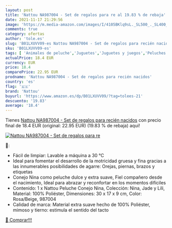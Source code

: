 ```yaml
---
layout: post
title: 'Nattou NA987004 - Set de regalos para re al 19.83 % de rebaja'
date: 2021-11-17 21:29:56
image: 'https://m.media-amazon.com/images/I/4105BKlq9sL._SL500_._SL400_.jpg'
comments: true
category: ofertas
author: 'tole.es'
slug: 'B01LXUVV09-es Nattou NA987004 - Set de regalos para recién nacidos'
sku: 'B01LXUVV09-es'
tags: [ 'Animales de peluche','Juguetes','Juguetes y juegos','Peluches','nacido','nattou','recién', ]
actualPrice: 18.4 EUR
currency: EUR
price: 18.4
comparePrice: 22.95 EUR
prodname: 'Nattou NA987004 - Set de regalos para recién nacidos'
country: 'es'
flag: '🇪🇸'
brand: 'Nattou'
buyurl: 'https://www.amazon.es/dp/B01LXUVV09/?tag=tolees-21'
descuento: '19.83'
average: '18.4'
---
```


Tienes [Nattou NA987004 - Set de regalos para recién nacidos](https://www.amazon.es/dp/B01LXUVV09/?tag=tolees-21) con precio final de  18.4 EUR (original: 22.95 EUR) (19.83 %  de rebaja) aqui!

[![Nattou NA987004 - Set de regalos para re](https://m.media-amazon.com/images/I/4105BKlq9sL._SL500_._SL400_.jpg)](https://www.amazon.es/dp/B01LXUVV09/?tag=tolees-21)

🔎:

- Fácil de limpiar: Lavable a máquina a 30 °C
- Ideal para fomentar el desarrollo de la motricidad gruesa y fina gracias a las innumerables posibilidades de agarre: Orejas, piernas, brazos y etiquetas
- Conejo Nina como peluche dulce y extra suave, Fiel compañero desde el nacimiento, Ideal para abrazar y reconfortar en los momentos difíciles
- Contenido: 1 x Nattou Peluche Conejo Nina, Colección: Nina, Jade y Lili, Material: 100% Poliéster, Dimensiones: 30 x 17 x 9 cm, Color: Rosa/Beige, 987004
- Calidad de marca: Material extra suave hecho de 100% Poliéster, mimoso y tierno: estimula el sentido del tacto

[🛒 Comprar!!!](https://www.amazon.es/dp/B01LXUVV09/?tag=tolees-21)
